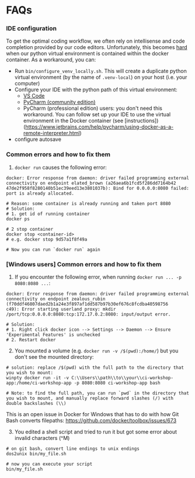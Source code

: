 # FAQs

### IDE configuration
To get the optimal coding workflow, we often rely on intellisense and code completion provided by our code editors. Unfortunately, this becomes [hard](https://github.com/Microsoft/vscode-python/issues/79#issuecomment-348193800) when our python virtual environment is contained within the docker container. As a workaround, you can:
- Run `bin/configure_venv_locally.sh`. This will create a duplicate python virtual environment (by the name of `.venv-local`) on your host (i.e. your computer)
- Configure your IDE with the python path of this virtual environment:
  - [VS Code](https://code.visualstudio.com/docs/python/environments#_select-and-activate-an-environment)
  - [PyCharm (community edition)](https://www.jetbrains.com/help/pycharm/creating-virtual-environment.html)
  - PyCharm (professional edition) users: you don't need this workaround. You can follow set up your IDE to use the virtual environment in the Docker container (see [instructions])(https://www.jetbrains.com/help/pycharm/using-docker-as-a-remote-interpreter.html)
- configure autosave


### Common errors and how to fix them

1. `docker run` causes the following error:
```shell
docker: Error response from daemon: driver failed programming external connectivity on endpoint elated_brown (a26aea6b1fcd5f286dd7164b42
47de2f958f8280140b51ec39eed13e3801037b): Bind for 0.0.0.0:8080 failed: port is already allocated.

# Reason: some container is already running and taken port 8080
# Solution: 
# 1. get id of running container
docker ps

# 2 stop container
docker stop <container-id> 
# e.g. docker stop 9d57a1f8f49a

# Now you can run `docker run` again
```

### [Windows users] Common errors and how to fix them

1. If you encounter the following error, when running `docker run ... -p 8080:8080 ...`:
```shell
docker: Error response from daemon: driver failed programming external connectivity on endpoint zealous_rubin (f70ddf46807daed2b1a24e3f897af1dd587b97b30ef676c8fcdba40598756
c49): Error starting userland proxy: mkdir /port/tcp:0.0.0.0:8080:tcp:172.17.0.2:8080: input/output error.

# Solution: 
# 1. Right click docker icon --> Settings --> Daemon --> Ensure 'Experimental Features' is unchecked
# 2. Restart docker
```

2. You mounted a volume (e.g. `docker run -v /$(pwd):/home/`) but you don't see the mounted directory:
```shell
# solution: replace /$(pwd) with the full path to the directory that you wish to mount:
winpty docker run -it -v C:\\Users\\path\\to\\your\\ci-workshop-app:/home/ci-workshop-app -p 8080:8080 ci-workshop-app bash

# Note: to find the full path, you can run `pwd` in the directory that you wish to mount, and manually replace forward slashes (/) with double backslashes (\\)
```
This is an open issue in Docker for Windows that has to do with how Git Bash converts filepaths: https://github.com/docker/toolbox/issues/673

3. You edited a shell script and tried to run it but got some error about invalid characters (^M)
```shell
# on git bash, convert line endings to unix endings
dos2unix bin/my_file.sh

# now you can execute your script
bin/my_file.sh
```
